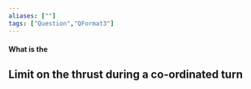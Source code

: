 ```yaml
---
aliases: [""]
tags: ["Question","QFormat3"]
---
```


#### What is the
## Limit on the thrust during a co-ordinated turn
